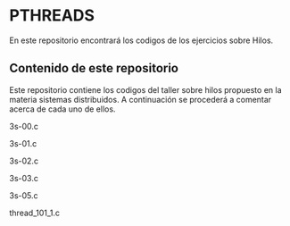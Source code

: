 
# PTHREADS

En este repositorio encontrará los codigos de los ejercicios sobre Hilos.

## Contenido de este repositorio

Este repositorio contiene los codigos del taller sobre hilos propuesto en la materia sistemas distribuidos. A continuación se procederá a comentar acerca de cada uno de ellos.

3s-00.c

3s-01.c

3s-02.c

3s-03.c

3s-05.c

thread_101_1.c
